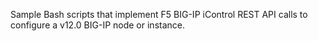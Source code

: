 Sample Bash scripts that implement F5 BIG-IP iControl REST API calls to configure a v12.0 BIG-IP node or instance.

